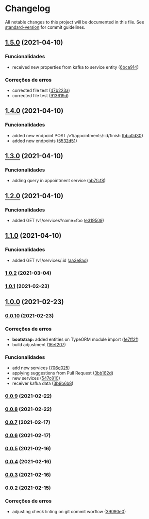 # Changelog

All notable changes to this project will be documented in this file. See [standard-version](https://github.com/conventional-changelog/standard-version) for commit guidelines.

## [1.5.0](https://github.com/wnqueiroz/fiap-startup-one-ms-appointment/compare/1.4.0...1.5.0) (2021-04-10)


### Funcionalidades

* received new properties from kafka to service entity ([6bca914](https://github.com/wnqueiroz/fiap-startup-one-ms-appointment/commit/6bca914efa161e6d446fca5f8e54d1e2644fbb5e))


### Correções de erros

* corrected file test ([47b223a](https://github.com/wnqueiroz/fiap-startup-one-ms-appointment/commit/47b223a1151c41d55c60804d7cc7bd95893ac1da))
* corrected file test ([913619d](https://github.com/wnqueiroz/fiap-startup-one-ms-appointment/commit/913619df4063d8b99da3c146de5eab0e13aac287))

## [1.4.0](https://github.com/wnqueiroz/fiap-startup-one-ms-appointment/compare/1.3.0...1.4.0) (2021-04-10)


### Funcionalidades

* added new endpoint POST /v1/appointments/:id/finish ([bba0d30](https://github.com/wnqueiroz/fiap-startup-one-ms-appointment/commit/bba0d30272b59bc889329e59711a93596466c2d8))
* added new endpoints ([5532d51](https://github.com/wnqueiroz/fiap-startup-one-ms-appointment/commit/5532d519de6c0fcb44d5dc28b8fb927ed57d15d6))

## [1.3.0](https://github.com/wnqueiroz/fiap-startup-one-ms-appointment/compare/1.2.0...1.3.0) (2021-04-10)


### Funcionalidades

* adding query in appointment service ([ab7fcf8](https://github.com/wnqueiroz/fiap-startup-one-ms-appointment/commit/ab7fcf8496f6a8d65591ca468aa0ad009f39a1c5))

## [1.2.0](https://github.com/wnqueiroz/fiap-startup-one-ms-appointment/compare/1.1.0...1.2.0) (2021-04-10)


### Funcionalidades

* added GET /v1/services?name=foo ([e319509](https://github.com/wnqueiroz/fiap-startup-one-ms-appointment/commit/e3195095a368e198039cc8a6780fd05629e86e5b))

## [1.1.0](https://github.com/wnqueiroz/fiap-startup-one-ms-appointment/compare/1.0.2...1.1.0) (2021-04-10)


### Funcionalidades

* added GET /v1/services/:id ([aa3e8ad](https://github.com/wnqueiroz/fiap-startup-one-ms-appointment/commit/aa3e8ad4dca4b89ea223395a39417989bfb3ebfc))

### [1.0.2](https://github.com/wnqueiroz/fiap-startup-one-ms-appointment/compare/1.0.1...1.0.2) (2021-03-04)

### [1.0.1](https://github.com/wnqueiroz/fiap-startup-one-ms-appointment/compare/1.0.0...1.0.1) (2021-02-23)

## [1.0.0](https://github.com/wnqueiroz/fiap-startup-one-prototype/compare/0.0.10...1.0.0) (2021-02-23)

### [0.0.10](https://github.com/wnqueiroz/fiap-startup-one-ms-appointment/compare/0.0.9...0.0.10) (2021-02-23)


### Correções de erros

* **bootstrap:** added entities on TypeORM module import ([fe7ff2f](https://github.com/wnqueiroz/fiap-startup-one-ms-appointment/commit/fe7ff2fdcf6923137c05a06dde987124263e4439))
* build adjustment ([16ef207](https://github.com/wnqueiroz/fiap-startup-one-ms-appointment/commit/16ef20759db53c43fde7f88a3dbafdf2bd76e6fd))


### Funcionalidades

* add new services ([706c025](https://github.com/wnqueiroz/fiap-startup-one-ms-appointment/commit/706c02517d4208fa9457d50641b8aad89137d8aa))
* applying suggestions from Pull Request ([3bb162d](https://github.com/wnqueiroz/fiap-startup-one-ms-appointment/commit/3bb162dbefeafcebaab89ed01816611e4e4b8c31))
* new services ([547c810](https://github.com/wnqueiroz/fiap-startup-one-ms-appointment/commit/547c810a86c83d3ac587b01275c8e2b069f35ce2))
* receiver kafka data ([3b9b6b8](https://github.com/wnqueiroz/fiap-startup-one-ms-appointment/commit/3b9b6b8e8ed4be033b5d6d525e06cf79f2172202))

### [0.0.9](https://github.com/wnqueiroz/fiap-startup-one-ms-appointment/compare/0.0.8...0.0.9) (2021-02-22)

### [0.0.8](https://github.com/wnqueiroz/fiap-startup-one-ms-appointment/compare/0.0.7...0.0.8) (2021-02-22)

### [0.0.7](https://github.com/wnqueiroz/fiap-startup-one-ms-appointment/compare/0.0.6...0.0.7) (2021-02-17)

### [0.0.6](https://github.com/wnqueiroz/fiap-startup-one-ms-appointment/compare/0.0.5...0.0.6) (2021-02-17)

### [0.0.5](https://github.com/wnqueiroz/fiap-startup-one-ms-appointment/compare/0.0.4...0.0.5) (2021-02-16)

### [0.0.4](https://github.com/wnqueiroz/fiap-startup-one-ms-appointment/compare/0.0.3...0.0.4) (2021-02-16)

### [0.0.3](https://github.com/wnqueiroz/fiap-startup-one-ms-appointment/compare/0.0.2...0.0.3) (2021-02-16)

### 0.0.2 (2021-02-15)


### Correções de erros

* adjusting check linting on git commit worflow ([39090e0](https://github.com/wnqueiroz/fiap-startup-one-ms-appointment/commit/39090e0a1c1965f5c09455e010deedd05e3826ad))
